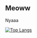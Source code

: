 ## Meoww
Nyaaa

[![Top Langs](https://github-readme-stats.vercel.app/api/top-langs/?username=verniy1606&layout=compact$hide=css,html)](https://github.com/anuraghazra/github-readme-stats)

<!--
**verniy1606/verniy1606** is a ✨ _special_ ✨ repository because its `README.md` (this file) appears on your GitHub profile.

Here are some ideas to get you started:

- 🔭 I’m currently working on ...
- 🌱 I’m currently learning ...
- 👯 I’m looking to collaborate on ...
- 🤔 I’m looking for help with ...
- 💬 Ask me about ...
- 📫 How to reach me: ...
- 😄 Pronouns: ...
- ⚡ Fun fact: ...
-->
